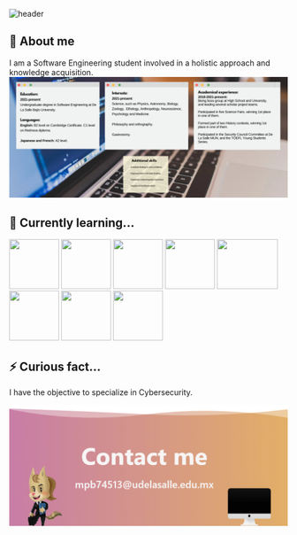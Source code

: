 ![header](https://capsule-render.vercel.app/api?type=waving&color=gradient&customColorList=0,11&height=400&desc=Saludos%20👋,%20soy%20|%20Greetings%20☕,%20I%20am%20|%20Bonjour%20🌺,%20je%20suis%20|%20こんにちは私は&descSize=20&descAlignY=30&text=Cecilia%Peña&animation=fadeIn)

## 🚀 About me
I am a Software Engineering student involved in a holistic approach and knowledge acquisition.
<img src="GH_CV.png" width="850"/>
  
## 🧠 Currently learning...
<p float="left">
  <img src="https://logos-download.com/wp-content/uploads/2017/07/HTML5_badge.png" width="90" height="90" />
  <img src="https://cdn1.iconfinder.com/data/icons/logotypes/32/badge-css-3-512.png" width="90" height="90"/>
  <img src="https://cdn.worldvectorlogo.com/logos/javascript-1.svg" width="90" height="90" /> 
  <img src="https://www.manejandodatos.es/wp-content/uploads/2015/03/typescript.png" width="90" height="90" />
  <img src="https://th.bing.com/th/id/OIP.ul2S_yuHa64vGSuAXgwptAHaF1?pid=ImgDet&rs=1" width="110" height="90" />
  <img src="https://upload.wikimedia.org/wikipedia/commons/thumb/c/c3/Python-logo-notext.svg/1869px-Python-logo-notext.svg.png" width="90" height="90" />
  <img src="https://www.blockachain.gr/wp-content/uploads/2018/03/java-coffee-cup-logo.png" width="90" height="90" />
  <img src="https://cdn-icons-png.flaticon.com/512/5968/5968313.png" width="90" height="90" />
</p>

## ⚡️ Curious fact...
I have the objective to specialize in Cybersecurity.

<img src="Footer.png" width="850"/>
